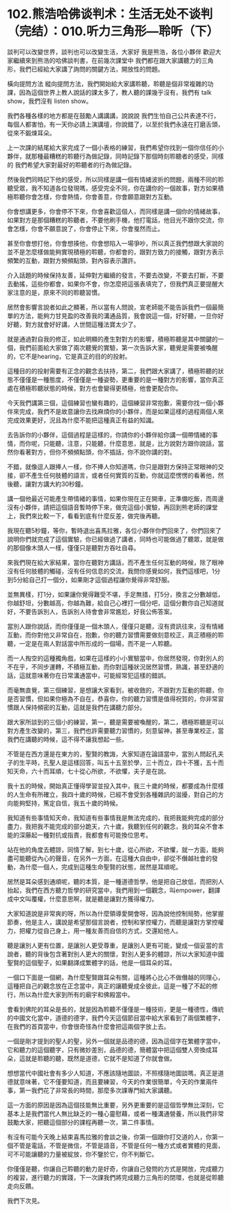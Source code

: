 # 102.熊浩哈佛谈判术：生活无处不谈判（完结）：010.听力三角形—聆听（下）

談判可以改變世界，談判也可以改變生活，大家好 我是熊浩，各位小夥伴 歡迎大家繼續來到熊浩的哈佛談判書，在前幾次課堂中 我們都在跟大家講聽力的三角形，我們已經給大家講了詢問的關鍵方法，開放性的問題。

橫向提問方法 縱向提問方法，我們開始給大家講聆聽，聆聽是個非常複雜的功課，因為這個世界上教人說話的課太多了，教人聽的課幾乎沒有，我們有 talk show，我們沒有 listen show。

我們各種各樣的地方都是在鼓勵人講講講，說說說 我們生怕自己公共表達不行，每個人都害怕，有一天你必請上演講壇，你說錯了，以至於我們永遠在打磨舌頭，從來不鍛煉耳朵。

上一次課的結尾給大家完成了一個小表格的練習，我們希望你找到一個你信任的小夥伴，就那種最糟糕的聆聽行為做記錄，同時記錄下那個時刻聆聽者的感受，同樣的 我們希望大家對最好的聆聽者的行為做記錄。

然後我們同時記下他的感受，所以同樣是講一個有情緒波折的問題，兩種不同的聆聽受眾，我不知道各位發現嗎，感受完全不同，你在講你的一個故事，對方如果積極聆聽你會怎樣，你會熱情，你會善意，你會願意跟對方互動。

你會想講更多，你會停不下來，你會喜歡這個人，而同樣是講一個你的情緒故事，如果對方是那個糟糕的聆聽者，不要他刷手機，他打電話，他目光不跟你交流，你會怎樣，你會不願意說了，你會停止下來，你會戛然而止。

甚至你會想打他，你會想揍他，你會想陷入一場爭吵，所以真正我們想跟大家說的並不是怎麼樣做能夠實現積極的聆聽，你都會的，跟對方致力的接觸，跟對方表示頻繁的互動，跟對方頻頻點頭，對內容表示讚許。

介入話題的時候保持友善，延伸對方繼續的發言，不要去改變，不要去打斷，不要去動搖，這些你都會，如果你不會，你怎麼把這張表填完了，但我們真正要提醒大家注意的是，原來不同的聆聽習慣。

居然會影響言說者如此之顯著，所以當有人問說，宣老師能不能告訴我們一個最簡單的方法，能夠力甘見盈的改善我的溝通品質，我會說這一個，好好聽，一旦你好好聽，對方就會好好講，人世間這種法寶太少了。

就是通過對自我的修正，如此明顯的產生對對方的影響，積極聆聽是其中關鍵的一個，我們前面給大家做了兩次聽覺的實驗，第一次告訴大家，聽覺是需要被喚醒的，它不是hearing，它是真正的目的的投射。

這種目的的投射需要有正念的觀念去扶持，第二，我們跟大家講了，積極聆聽的狀態不僅僅是一種態度，不僅僅是一種姿勢，更重要的是一種對方的影響，當你真正處在積極聆聽狀態的時候，對方也會變得更積極，他會更配合你。

今天我們講第三個，這個練習也蠻有趣的，這個練習非常抱歉，需要你找一個小夥伴來完成，我們不是故意讓你去找麻煩你的小夥伴，而是如果這樣的過程兩個人來完成效果更好，況且為什麼不能把這種真正有益的知識。

去告訴你的小夥伴，這個過程是這樣的，你請你的小夥伴給你講一個帶情緒的事情，而你呢，只能聽，注意，只能聽，什麼意思，就是，比方說對方跟你說話，當然你看著對方，但你不頻頻點頭，你不插話，你不說你講的對。

不錯，就像逗人跟捧人一樣，你不捧人你知道嗎，你只是跟對方保持正常眼神的交接，卻不產生任何肢體的語言，或者任何實質的互動，你就這麼愣愣的看著他，然後聽，讓對方講大約30秒鐘。

講一個他最近可能產生帶情緒的事情，如果你現在正在開車，正準備吃飯，而周邊沒有小夥伴，請把這個語音暫時停下來，做完這個小實驗，再回到熊老師的課堂上，我們來比較一下，看看到底有什麼反差，做完後再聽。

我現在聽5秒鐘，等你，暫時退出喜馬拉雅，各位小夥伴你們回來了，你們回來了說明你們就完成了這個實驗，你已經做過了講者，同時也可能做過了聽眾，就是做的那個像木頭人一樣，僅僅只是聽對方吞吐自尋。

來我們現在給大家結果，當你在聽對方講話，而不產生任何互動的時候，除了眼神沒有任何肢體的觸碰，沒有任何信息的交流，我問你感覺如何，我們這樣吧，1分到5分給自己打一個分，如果剛才這個過程讓你覺得非常舒服。

並無異樣，打1分，如果讓你覺得難受不堪，手足無措，打5分，換言之分數越低，你越舒坦，分數越高，你越為難，給自己心裡打一個分吧，這個分數你自己知道就好，不要告訴別人，告訴別人待會會非常尷尬，好我公佈答案。

當別人跟你說話，而你僅僅是一個木頭人，僅僅只是聽，沒有資訊往來，沒有情緒互動，而你對他又非常自在，抱歉，你的聽力習慣需要做刻意校正，真正積極的聆聽，一定是在兩人對話當中所形成的一個場，而不是一人聆聽。

而一人掏空的這種獨角戲，如果在這樣的小小實驗當中，你居然發現，你對別人的不在乎，不同步運轉，不積極互動，而你對這種狀況居然習慣，熟識，甚至舒適的話，這就意味著你在日常溝通當中，可能經常犯這樣的錯誤。

而毫無直覺，第三個練習，是想讓大家看到，被收斂的，不跟對方互動的聆聽，你是否習慣，但如果你極為不自在，恭喜你，你的聽力習慣是值得祝賀的，你非常習慣跟人保持頻密的互動，這就是我們在講聽力部分。

跟大家所談到的三個小的練習，第一，聽是需要被喚醒的，第二，積極聆聽是可以對方產生改變的，第三，我們也許需要聽力習慣的，刻意留神，甚至專業校正，當我們在講聽的時候，這不得不讓我想起一些。

不管是在西方還是在東方的，聖賢的教誨，大家知道在論語當中，當別人問起孔夫子的生平時，孔聖人是這樣回答，叫五十五至於學，三十而立，四十不獲，五十而知天命，六十而耳順，七十從心所欲，不欲懼，夫子是在說。

我十五的時候，開始真正懂得學習並投入其中，我三十歲的時候，都要成為什麼樣的人生命有所確立，我四十歲的時候，已經不會受到各種雜訊的滋擾，對自己的方向能夠堅持，篤定自信，我五十歲的時候。

我知道有些事情知天命，我知道有些事情我是無法完成的，我把我能夠完成的部分盡力，我把我不能完成的部分跪天，六十歲，我聽到任何的觀念，我的耳朵不會本能的深藤起一種對抗或指責，我都會有可能換位思考。

站在他的角度去體諒，同情了解，到七十歲，從心所欲，不欲懼，就一方面，能夠盡可能聽從內心的聲音，在另外一方面，在這種大自由中，卻從不僭越社會的發動，為什麼一個人，完成到這種生命聖賢的狀態，居然是耳順呢。

居然是耳朵感到通順呢，聽的本質，是一種道德哲學，他是把自己放低，而把別人抬起，我們在西方聽力哲學的研究當中，我們用到一個觀念，叫empower，翻譯成中文叫覆權，什麼意思啊，就是聽是讓對方獲得權力。

大家知道說是非常爽的呀，所以為什麼領導愛開會呀，因為說他控制局勢，他掌握節奏，他是主人，講說是希望那個言說者，控制和掌控權力，而聽是讓對方掌控權力，把權力從自己身上，用一種友善而自信的方式，交還給他人。

聽是讓別人更有位置，是讓別人更受尊重，是讓別人更有可能，變成一個妥當的言說者，聽的背後包含著對別人更大的關懷，對別人更多的體諒，所以大家知道中國聖賢的這個聖子，如果翻譯成繁體字的話，他是一個耳朵的耳。

一個口下面是一個網，為什麼聖賢跟耳朵有關，這種將心比心不做僭越的同理心，這種把自己的觀念放在正念當中，真正的讓聽覺成全彼此，這是一種了不起的修行，所以為什麼大家到所有的廟宇和佛殿當中。

會看到佛陀的耳朵是長的，就是因為聆聽不僅僅是一種技術，更是一種德性，傳統的中國文化當中，道德的德字，我們今天這個節目當中給大家看到了兩個繁體字，在我們的首頁當中，你會很奇怪為什麼會把這兩個字放上去。

一個是剛才提到的聖人的聖，另外一個就是品德的德，因為這個字在繁體字當中，它和聽力的這個聽字，只有微妙差別，品德的德，簡體當中把這個雙人旁換成耳朵，這就是聆聽的聽，既然是道德，它就不是知道了你就會做。

想想當代中國社會有多少人知道，不應該隨地圖談，不照樣隨地圖談嗎，真正是道德就意味著，它不僅要知道，而且要練習，今天的作業很簡單，今天的作業兩件事，第一我們花了非常長的時間，那麼多次課專門給大家講聽。

這一方面的原因是因為這個技能無比重要，另外更重要的是這個哲學無比深刻，它基本上是我們當代人無比缺乏的一種心靈慰藉，或者一種溝通營養，所以我們非常鼓勵大家，把聽這個部分的課程再聽一次，第二件事情。

有沒有可能今天晚上結束喜馬拉雅的會談之後，你第一個跟你打交道的人，你第一個不管是電話，不管是微信，不管是語音，不管是任何一種方式或者實體的見面，可不可能讓聽的力量被綻放，你不鑒於它，你不判斷它。

你僅僅是聽，你讓自己聆聽的動力是好奇，你讓自己發問的方式是開放，完成聽力的複習，進行聽力的實踐，下一次課我們將完成聽力三角形的閉環，也就是從聆聽走向反饋。

我們下次見。